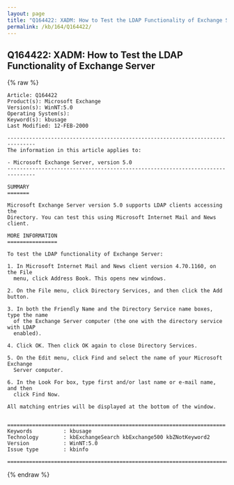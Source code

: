 ```yaml
---
layout: page
title: "Q164422: XADM: How to Test the LDAP Functionality of Exchange Server"
permalink: /kb/164/Q164422/
---
```


## Q164422: XADM: How to Test the LDAP Functionality of Exchange Server

{% raw %}

	Article: Q164422
	Product(s): Microsoft Exchange
	Version(s): WinNT:5.0
	Operating System(s): 
	Keyword(s): kbusage
	Last Modified: 12-FEB-2000
	
	-------------------------------------------------------------------------------
	The information in this article applies to:
	
	- Microsoft Exchange Server, version 5.0 
	-------------------------------------------------------------------------------
	
	SUMMARY
	=======
	
	Microsoft Exchange Server version 5.0 supports LDAP clients accessing the
	Directory. You can test this using Microsoft Internet Mail and News client.
	
	MORE INFORMATION
	================
	
	To test the LDAP functionality of Exchange Server:
	
	1. In Microsoft Internet Mail and News client version 4.70.1160, on the File
	  menu, click Address Book. This opens new windows.
	
	2. On the File menu, click Directory Services, and then click the Add button.
	
	3. In both the Friendly Name and the Directory Service name boxes, type the name
	  of the Exchange Server computer (the one with the directory service with LDAP
	  enabled).
	
	4. Click OK. Then click OK again to close Directory Services.
	
	5. On the Edit menu, click Find and select the name of your Microsoft Exchange
	  Server computer.
	
	6. In the Look For box, type first and/or last name or e-mail name, and then
	  click Find Now.
	
	All matching entries will be displayed at the bottom of the window.
	
	
	======================================================================
	Keywords          : kbusage 
	Technology        : kbExchangeSearch kbExchange500 kbZNotKeyword2
	Version           : WinNT:5.0
	Issue type        : kbinfo
	
	=============================================================================
	

{% endraw %}
